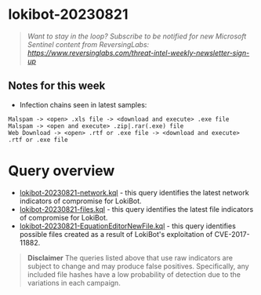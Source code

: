 # lokibot-20230821

> *Want to stay in the loop? Subscribe to be notified for new Microsoft Sentinel content from ReversingLabs: https://www.reversinglabs.com/threat-intel-weekly-newsletter-sign-up*

## Notes for this week
 - Infection chains seen in latest samples:
```
Malspam -> <open> .xls file -> <download and execute> .exe file
Malspam -> <open and execute> .zip|.rar(.exe) file 
Web Download -> <open> .rtf or .exe file -> <download and execute> .rtf or .exe file
```     

# Query overview

- [lokibot-20230821-network.kql](./lokibot-20230821-network.kql) - this query identifies the latest network indicators of compromise for LokiBot.
- [lokibot-20230821-files.kql](./lokibot-20230821-files.kql) - this query identifies the latest file indicators of compromise for LokiBot.
- [lokibot-20230821-EquationEditorNewFile.kql](./lokibot-20230821-EquationEditorNewFile.kql) - this query identifies possible files created as a result of LokiBot's exploitation of CVE-2017-11882.


> **Disclaimer**
> The queries listed above that use raw indicators are subject to change and may produce false positives. Specifically, any included file hashes have a low probability of detection due to the variations in each campaign. 
